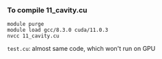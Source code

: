 ### To compile 11_cavity.cu
```Shellscript
module purge
module load gcc/8.3.0 cuda/11.0.3
nvcc 11_cavity.cu
```

`test.cu`: almost same code, which won't run on GPU
